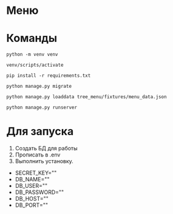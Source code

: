 # Меню

# Команды
```shell
python -m venv venv 
```
```shell
venv/scripts/activate 
```
```shell
pip install -r requirements.txt
``` 
```shell
python manage.py migrate 
```
```shell
python manage.py loaddata tree_menu/fixtures/menu_data.json 
```
```shell
python manage.py runserver
```

# Для запуска
1. Создать БД для работы
2. Прописать в .env
3. Выполнить установку.

* SECRET_KEY=""
* DB_NAME=""
* DB_USER=""
* DB_PASSWORD=""
* DB_HOST=""
* DB_PORT=""